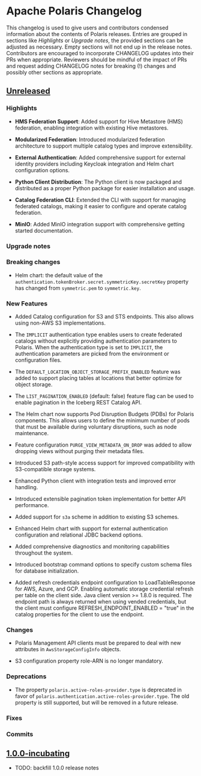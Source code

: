 <!--
  Licensed to the Apache Software Foundation (ASF) under one
  or more contributor license agreements.  See the NOTICE file
  distributed with this work for additional information
  regarding copyright ownership.  The ASF licenses this file
  to you under the Apache License, Version 2.0 (the
  "License"); you may not use this file except in compliance
  with the License.  You may obtain a copy of the License at

   http://www.apache.org/licenses/LICENSE-2.0

  Unless required by applicable law or agreed to in writing,
  software distributed under the License is distributed on an
  "AS IS" BASIS, WITHOUT WARRANTIES OR CONDITIONS OF ANY
  KIND, either express or implied.  See the License for the
  specific language governing permissions and limitations
  under the License.
-->

# Apache Polaris Changelog

This changelog is used to give users and contributors condensed information about the contents of Polaris releases. 
Entries are grouped in sections like _Highlights_ or _Upgrade notes_, the provided sections can be adjusted
as necessary. Empty sections will not end up in the release notes. Contributors are encouraged to incorporate
CHANGELOG updates into their PRs when appropriate. Reviewers should be mindful of the impact of PRs and
request adding CHANGELOG notes for breaking (!) changes and possibly other sections as appropriate.   

## [Unreleased]

### Highlights

- **HMS Federation Support**: Added support for Hive Metastore (HMS) federation, enabling integration with existing Hive metastores.

- **Modularized Federation**: Introduced modularized federation architecture to support multiple catalog types and improve extensibility.

- **External Authentication**: Added comprehensive support for external identity providers including Keycloak integration and Helm chart configuration options.

- **Python Client Distribution**: The Python client is now packaged and distributed as a proper Python package for easier installation and usage.

- **Catalog Federation CLI**: Extended the CLI with support for managing federated catalogs, making it easier to configure and operate catalog federation.

- **MinIO**: Added MinIO integration support with comprehensive getting started documentation.

### Upgrade notes

### Breaking changes

- Helm chart: the default value of the `authentication.tokenBroker.secret.symmetricKey.secretKey` property has changed
  from `symmetric.pem` to `symmetric.key`.

### New Features

- Added Catalog configuration for S3 and STS endpoints. This also allows using non-AWS S3 implementations.

- The `IMPLICIT` authentication type enables users to create federated catalogs without explicitly
providing authentication parameters to Polaris. When the authentication type is set to `IMPLICIT`,
the authentication parameters are picked from the environment or configuration files.

- The `DEFAULT_LOCATION_OBJECT_STORAGE_PREFIX_ENABLED` feature was added to support placing tables
at locations that better optimize for object storage.

- The `LIST_PAGINATION_ENABLED` (default: false) feature flag can be used to enable pagination
  in the Iceberg REST Catalog API.

- The Helm chart now supports Pod Disruption Budgets (PDBs) for Polaris components. This allows users to define
  the minimum number of pods that must be available during voluntary disruptions, such as node maintenance.

- Feature configuration `PURGE_VIEW_METADATA_ON_DROP` was added to allow dropping views without purging their metadata files.

- Introduced S3 path-style access support for improved compatibility with S3-compatible storage systems.

- Enhanced Python client with integration tests and improved error handling.

- Introduced extensible pagination token implementation for better API performance.

- Added support for `s3a` scheme in addition to existing S3 schemes.

- Enhanced Helm chart with support for external authentication configuration and relational JDBC backend options.

- Added comprehensive diagnostics and monitoring capabilities throughout the system.

- Introduced bootstrap command options to specify custom schema files for database initialization.

- Added refresh credentials endpoint configuration to LoadTableResponse for AWS, Azure, and GCP. Enabling
automatic storage credential refresh per table on the client side. Java client version >= 1.8.0 is required.
The endpoint path is always returned when using vended credentials, but the client must configure
REFRESH\_ENDPOINT\_ENABLED = "true" in the catalog properties for the client to use the endpoint.

### Changes

- Polaris Management API clients must be prepared to deal with new attributes in `AwsStorageConfigInfo` objects.

- S3 configuration property role-ARN is no longer mandatory.

### Deprecations

* The property `polaris.active-roles-provider.type` is deprecated in favor of
  `polaris.authentication.active-roles-provider.type`. The old property is still supported, but will be removed in a
  future release.

### Fixes

### Commits

## [1.0.0-incubating]

- TODO: backfill 1.0.0 release notes

[Unreleased]: https://github.com/apache/polaris/commits
[1.0.0-incubating]: https://github.com/apache/polaris/releases/tag/apache-polaris-1.0.0-incubating-rc2
